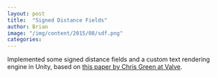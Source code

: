 ```yaml
---
layout: post
title:  "Signed Distance Fields"
author: Brian
image: "/img/content/2015/08/sdf.png"
categories: 
---
```


Implemented some signed distance fields and a custom text rendering engine in Unity, based on [this paper by Chris Green at Valve](http://www.valvesoftware.com/publications/2007/SIGGRAPH2007_AlphaTestedMagnification.pdf "Signed distance fields valve paper").

